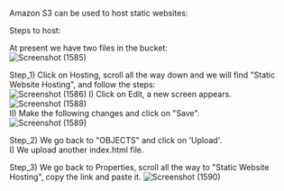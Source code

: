 Amazon S3 can be used to host static websites:  

Steps to host:  

At present we have two files in the bucket:  
![Screenshot (1585)](https://github.com/Faysal-Ezaz/Project_AWS/assets/95119493/c7abdfe0-e7f0-4254-a4e4-03f32010ce3a)

Step_1) Click on Hosting, scroll all the way down and we will find "Static Website Hosting", and follow the steps:  
![Screenshot (1586)](https://github.com/Faysal-Ezaz/Project_AWS/assets/95119493/702cca8d-0836-4bd2-9c51-2ab405d43630)
   I) Click on Edit,  a new screen appears. 
   ![Screenshot (1588)](https://github.com/Faysal-Ezaz/Project_AWS/assets/95119493/25a4d5a6-1f3c-4fe5-83ed-b1d5e107de4b)  
   II) Make the following changes and click on "Save".  
   ![Screenshot (1589)](https://github.com/Faysal-Ezaz/Project_AWS/assets/95119493/89e9a05f-fa9c-4f14-8761-7f7abe443f0d)  

 Step_2) We go back to "OBJECTS" and click on 'Upload'.  
   I) We upload another index.html file.  

 Step_3) We go back to Properties, scroll all the way to "Static Website Hosting", copy the link and paste it. 
![Screenshot (1590)](https://github.com/Faysal-Ezaz/Project_AWS/assets/95119493/2dc0afb3-7b0d-4c35-8c58-6e2f677e0df5)

